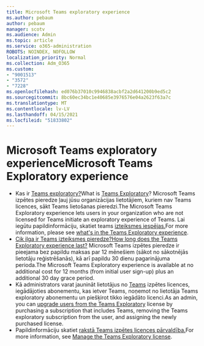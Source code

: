 ```yaml
---
title: Microsoft Teams exploratory experience
ms.author: pebaum
author: pebaum
manager: scotv
ms.audience: Admin
ms.topic: article
ms.service: o365-administration
ROBOTS: NOINDEX, NOFOLLOW
localization_priority: Normal
ms.collection: Adm_O365
ms.custom:
- "9001513"
- "3572"
- "7228"
ms.openlocfilehash: ed076b37010c9946838acbf2a2d641200b9ed5c2
ms.sourcegitcommit: 8bc60ec34bc1e40685e3976576e04a2623f63a7c
ms.translationtype: MT
ms.contentlocale: lv-LV
ms.lasthandoff: 04/15/2021
ms.locfileid: "51833802"
---
```

# <a name="microsoft-teams-exploratory-experience"></a><span data-ttu-id="37452-102">Microsoft Teams exploratory experience</span><span class="sxs-lookup"><span data-stu-id="37452-102">Microsoft Teams Exploratory experience</span></span>

- <span data-ttu-id="37452-103">Kas ir [Teams exploratory?](https://docs.microsoft.com/microsoftteams/teams-exploratory)</span><span class="sxs-lookup"><span data-stu-id="37452-103">What is [Teams Exploratory](https://docs.microsoft.com/microsoftteams/teams-exploratory)?</span></span> <span data-ttu-id="37452-104">Microsoft Teams izpētes pieredze ļauj jūsu organizācijas lietotājiem, kuriem nav Teams licences, sākt Teams lietošanas pieredzi.</span><span class="sxs-lookup"><span data-stu-id="37452-104">The Microsoft Teams Exploratory experience lets users in your organization who are not licensed for Teams initiate an exploratory experience of Teams.</span></span> <span data-ttu-id="37452-105">Lai iegūtu papildinformāciju, skatiet teams [izteiksmes iespējas.](https://docs.microsoft.com/microsoftteams/teams-exploratory#whats-in-the-teams-exploratory-experience)</span><span class="sxs-lookup"><span data-stu-id="37452-105">For more information, please see [what's in the Teams Exploratory experience](https://docs.microsoft.com/microsoftteams/teams-exploratory#whats-in-the-teams-exploratory-experience).</span></span>
- [<span data-ttu-id="37452-106">Cik ilga ir Teams izteiksmes pieredze?</span><span class="sxs-lookup"><span data-stu-id="37452-106">How long does the Teams Exploratory experience last?</span></span>](https://docs.microsoft.com/microsoftteams/teams-exploratory#how-long-does-the-teams-exploratory-experience-last) <span data-ttu-id="37452-107">Microsoft Teams izpētes pieredze ir pieejama bez papildu maksas par 12 mēnešiem (sākot no sākotnējās lietotāju reģistrēšanās), kā arī papildu 30 dienu pagarinājuma perioda.</span><span class="sxs-lookup"><span data-stu-id="37452-107">The Microsoft Teams Exploratory experience is available at no additional cost for 12 months (from initial user sign-up) plus an additional 30 day grace period.</span></span>
- <span data-ttu-id="37452-108">Kā administrators varat jaunināt lietotājus no [Teams](https://docs.microsoft.com/microsoftteams/teams-exploratory#upgrade-users-from-the-teams-exploratory-license) izpētes licences, iegādājoties abonementu, kas ietver Teams, noņemot no lietotāja Teams exploratory abonementu un piešķirot tikko iegādāto licenci.</span><span class="sxs-lookup"><span data-stu-id="37452-108">As an admin, you can [upgrade users from the Teams Exploratory](https://docs.microsoft.com/microsoftteams/teams-exploratory#upgrade-users-from-the-teams-exploratory-license) license by purchasing a subscription that includes Teams, removing the Teams exploratory subscription from the user, and assigning the newly purchased license.</span></span>
- <span data-ttu-id="37452-109">Papildinformāciju skatiet [rakstā Teams izpētes licences pārvaldība.](https://docs.microsoft.com/microsoftteams/teams-exploratory)</span><span class="sxs-lookup"><span data-stu-id="37452-109">For more information, see [Manage the Teams Exploratory license](https://docs.microsoft.com/microsoftteams/teams-exploratory).</span></span>
